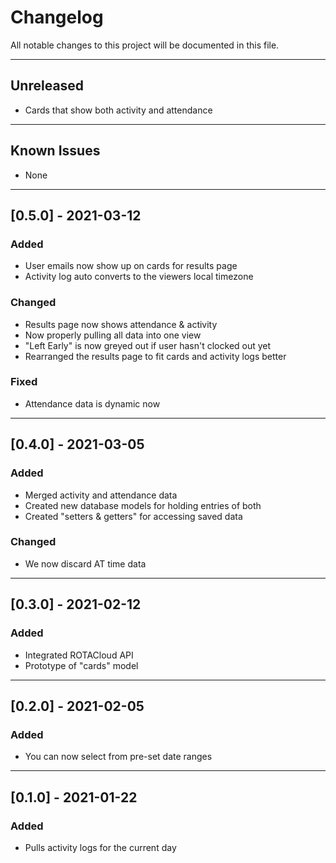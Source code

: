 # Changelog

All notable changes to this project will be documented in this file.

--- 

## Unreleased
- Cards that show both activity and attendance

---

## Known Issues
- None

---

## [0.5.0] - 2021-03-12
### Added
- User emails now show up on cards for results page
- Activity log auto converts to the viewers local timezone

### Changed
- Results page now shows attendance & activity
- Now properly pulling all data into one view
- "Left Early" is now greyed out if user hasn't clocked out yet
- Rearranged the results page to fit cards and activity logs better

### Fixed
- Attendance data is dynamic now

---

## [0.4.0] - 2021-03-05
### Added
- Merged activity and attendance data
- Created new database models for holding entries of both
- Created "setters & getters" for accessing saved data

### Changed
- We now discard AT time data

---

## [0.3.0] - 2021-02-12
### Added
- Integrated ROTACloud API
- Prototype of "cards" model

---

## [0.2.0] - 2021-02-05
### Added
- You can now select from pre-set date ranges

---

## [0.1.0] - 2021-01-22
### Added
- Pulls activity logs for the current day